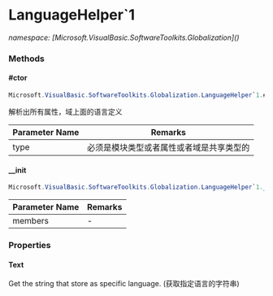 ﻿# LanguageHelper`1
_namespace: [Microsoft.VisualBasic.SoftwareToolkits.Globalization](<a href="#" onClick="load('/docs/Microsoft.VisualBasic.SoftwareToolkits.Globalization/index.md')"></a>)_





### Methods

#### #ctor
```csharp
Microsoft.VisualBasic.SoftwareToolkits.Globalization.LanguageHelper`1.#ctor(System.Type)
```
解析出所有属性，域上面的语言定义

|Parameter Name|Remarks|
|--------------|-------|
|type|必须是模块类型或者属性或者域是共享类型的|


#### __init
```csharp
Microsoft.VisualBasic.SoftwareToolkits.Globalization.LanguageHelper`1.__init(System.Collections.Generic.IEnumerable{System.Reflection.MemberInfo})
```


|Parameter Name|Remarks|
|--------------|-------|
|members|-|



### Properties

#### Text
Get the string that store as specific language.
 (获取指定语言的字符串)
